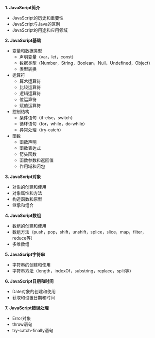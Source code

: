 
**1. JavaScript简介**
   - JavaScript的历史和重要性
   - JavaScript与Java的区别
   - JavaScript的用途和应用领域

**2. JavaScript基础**
   - 变量和数据类型
     - 声明变量（var，let，const）
     - 数据类型（Number，String，Boolean，Null，Undefined，Object）
     - 类型转换
   - 运算符
     - 算术运算符
     - 比较运算符
     - 逻辑运算符
     - 位运算符
     - 赋值运算符
   - 控制结构
     - 条件语句（if-else，switch）
     - 循环语句（for，while，do-while）
     - 异常处理（try-catch）
   - 函数
     - 函数声明
     - 函数表达式
     - 箭头函数
     - 函数参数和返回值
     - 作用域和闭包

**3. JavaScript对象**
   - 对象的创建和使用
   - 对象属性和方法
   - 构造函数和原型
   - 继承和组合

**4. JavaScript数组**
   - 数组的创建和使用
   - 数组方法（push，pop，shift，unshift，splice，slice，map，filter，reduce等）
   - 多维数组

**5. JavaScript字符串**
   - 字符串的创建和使用
   - 字符串方法（length，indexOf，substring，replace，split等）

**6. JavaScript日期和时间**
   - Date对象的创建和使用
   - 获取和设置日期和时间

**7. JavaScript错误处理**
   - Error对象
   - throw语句
   - try-catch-finally语句

